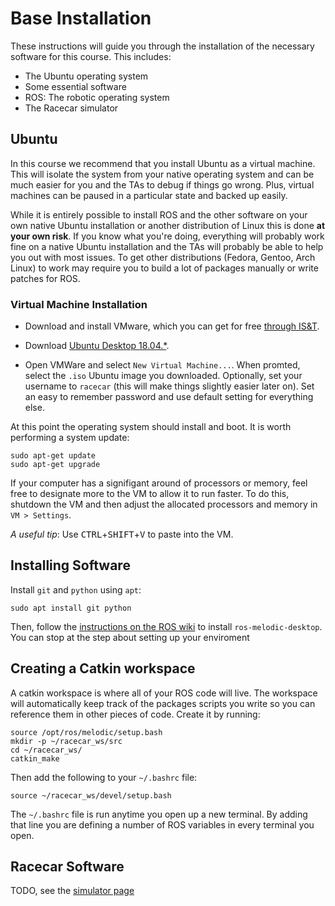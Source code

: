 # Base Installation

These instructions will guide you through the installation of the necessary software for this course.
This includes:

- The Ubuntu operating system
- Some essential software
- ROS: The robotic operating system
- The Racecar simulator

## Ubuntu

In this course we recommend that you install Ubuntu as a virtual machine.
This will isolate the system from your native operating system and can be much easier for you and the TAs to debug if things go wrong.
Plus, virtual machines can be paused in a particular state and backed up easily.

While it is entirely possible to install ROS and the other software on your own native Ubuntu installation
or another distribution of Linux this is done **at your own risk**. If you know what you're doing, everything will probably work fine on a native Ubuntu installation and the TAs will probably be able to help you out with most issues. To get other distributions (Fedora, Gentoo, Arch Linux) to work may require you to build a lot of packages manually or write patches for ROS.

### Virtual Machine Installation

- Download and install VMware, which you can get for free [through IS&T](https://ist.mit.edu/vmware-fusion).

- Download [Ubuntu Desktop 18.04.\*](https://www.ubuntu.com/download/desktop).

- Open VMWare and select ```New Virtual Machine...```. When promted, select the ```.iso``` Ubuntu image you downloaded. Optionally, set your username to ```racecar``` (this will make things slightly easier later on). Set an easy to remember password and use default setting for everything else.

At this point the operating system should install and boot. It is worth performing a system update:

    sudo apt-get update
    sudo apt-get upgrade

If your computer has a signifigant around of processors or memory, feel free to designate more to the VM to allow it to run faster. To do this, shutdown the VM and then adjust the allocated processors and memory in ```VM > Settings```.

*A useful tip*: Use <kbd>CTRL</kbd>+<kbd>SHIFT</kbd>+<kbd>V</kbd> to paste into the VM.

## Installing Software

Install ```git``` and ```python``` using ```apt```:

    sudo apt install git python

Then, follow the [instructions on the ROS wiki](http://wiki.ros.org/melodic/Installation/Ubuntu)
to install ```ros-melodic-desktop```. You can stop at the step about setting up your enviroment

## Creating a Catkin workspace

A catkin workspace is where all of your ROS code will live. The workspace will automatically keep track of the packages scripts you write so you can reference them in other pieces of code. Create it by running:

    source /opt/ros/melodic/setup.bash
    mkdir -p ~/racecar_ws/src
    cd ~/racecar_ws/
    catkin_make

Then add the following to your ```~/.bashrc``` file:

    source ~/racecar_ws/devel/setup.bash

The ```~/.bashrc``` file is run anytime you open up a new terminal. By adding that line you are defining a number of ROS variables in every terminal you open.

## Racecar Software

TODO, see the [simulator page](https://github.com/mit-racecar/racecar_simulator)
